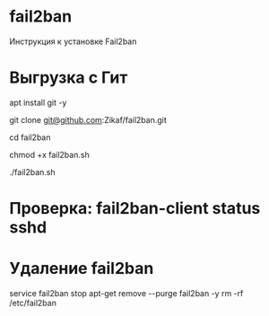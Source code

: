 # fail2ban
Инструкция к установке Fail2ban

# Выгрузка с Гит
apt install git -y

git clone git@github.com:Zikaf/fail2ban.git

cd fail2ban

chmod +x fail2ban.sh

./fail2ban.sh

# Проверка: fail2ban-client status sshd

# Удаление fail2ban
service fail2ban stop
apt-get remove --purge fail2ban -y
rm -rf /etc/fail2ban
